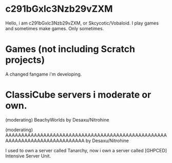 # c291bGxlc3Nzb29vZXM
Hello, i am c291bGxlc3Nzb29vZXM, or Skcycotic/Vobaloid.
I play games and sometimes make games. Only sometimes.
# Games (not including Scratch projects)
A changed fangame i'm developing.
# ClassiCube servers i moderate or own.
(moderating) BeachyWorlds by Desaxu/Nitrohine

(moderating) AAAAAAAAAAAAAAAAAAAAAAAAAAAAAAAAAAAAAAAAAAAAAAAAAAAAAAAAAAAAAAAAAAAAAAAAAAAA by Desaxu/Nitrohine

I used to own a server called Tanarchy, now i own a server called [GHPCED] Intensive Server Unit.
